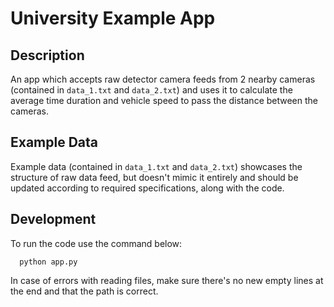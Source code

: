# University Example App

## Description

An app which accepts raw detector camera feeds from 2 nearby cameras (contained in `data_1.txt` and `data_2.txt`) and
uses it to calculate the average time duration and vehicle speed to pass the distance between the cameras.

## Example Data

Example data (contained in `data_1.txt` and `data_2.txt`) showcases the structure of raw data feed, but doesn't mimic it
entirely and should be updated according to required specifications, along with the code.

## Development

To run the code use the command below:

```
  python app.py
```

In case of errors with reading files, make sure there's no new empty lines at the end and that the path is correct.